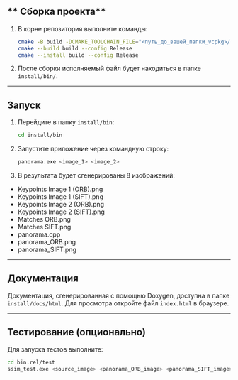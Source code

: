 ## ** Сборка проекта**
1. В корне репозитория выполните команды:
    ```bash
    cmake -B build -DCMAKE_TOOLCHAIN_FILE="<путь_до_вашей_папки_vcpkg>/scripts/buildsystems/vcpkg.cmake"
    cmake --build build --config Release
    cmake --install build --config Release
    ```

2. После сборки исполняемый файл будет находиться в папке `install/bin/`.

---

## **Запуск**
 
1. Перейдите в папку `install/bin`:
    ```bash
    cd install/bin
    ```
2. Запустите приложение через командную строку:
    ```bash
    panorama.exe <image_1> <image_2>
    ```
3. В результата будет сгенерированы 8 изображений:
- Keypoints Image 1 (ORB).png
- Keypoints Image 1 (SIFT).png
- Keypoints Image 2 (ORB).png
- Keypoints Image 2 (SIFT).png
- Matches ORB.png
- Matches SIFT.png
- panorama.cpp
- panorama_ORB.png
- panorama_SIFT.png

---

## **Документация**
Документация, сгенерированная с помощью Doxygen, доступна в папке `install/docs/html`. Для просмотра откройте файл `index.html` в браузере.  

---

## **Тестирование** (опционально)
Для запуска тестов выполните:
```bash
cd bin.rel/test
ssim_test.exe <source_image> <panorama_ORB_image> <panorama_SIFT_image>
```
